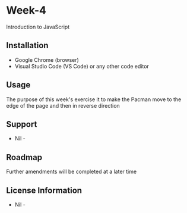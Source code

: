 # Week-4
Introduction to JavaScript

## Installation
* Google Chrome (browser)
* Visual Studio Code (VS Code) or any other code editor

## Usage 
The purpose of this week's exercise it to make the Pacman move to the edge of the page and then in reverse direction

## Support
- Nil - 

## Roadmap
Further amendments will be completed at a later time

## License Information
- Nil -
